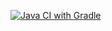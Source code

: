 [![Java CI with Gradle](https://github.com/AntSerg/Selenide/actions/workflows/gradle.yml/badge.svg)](https://github.com/AntSerg/Selenide/actions/workflows/gradle.yml)
